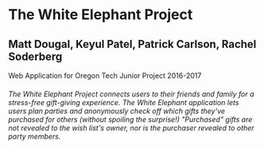 # The White Elephant Project  
## Matt Dougal, Keyul Patel, Patrick Carlson, Rachel Soderberg  
Web Application for Oregon Tech Junior Project 2016-2017  
  
###### The White Elephant Project connects users to their friends and family for a stress-free gift-giving experience. The White Elephant application lets users plan parties and anonymously check off which gifts they've purchased for others (without spoiling the surprise!) "Purchased" gifts are not revealed to the wish list's owner, nor is the purchaser revealed to other party members.